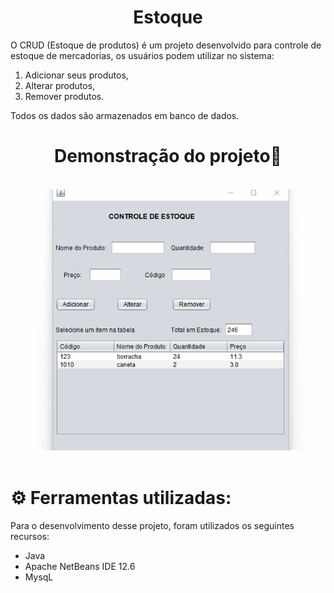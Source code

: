 <h1 align="center">Estoque</h1>
<p>O CRUD (Estoque de produtos) é um projeto desenvolvido para controle de estoque de mercadorias, os usuários podem utilizar no sistema: <ol><li> Adicionar seus produtos,</li>
<li>Alterar produtos,</li>
<li>Remover produtos.</li></ol> </p>
<p>Todos os dados são armazenados em banco de dados.</p>

<h1 align="center">Demonstração do projeto🔎</h1>
<br>
<div><img src="./img/Animação_crud.gif"></div>
<br>
<h1>⚙️ Ferramentas utilizadas:</h1>
<p>Para o desenvolvimento desse projeto, foram utilizados os seguintes recursos:</p>
<ul>
    <li>Java</li>
    <li>Apache NetBeans IDE 12.6</li>
    <li>MysqL</li>

</ul>


